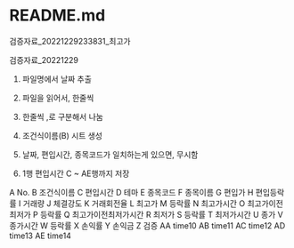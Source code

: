 # README.md

검증자료_20221229233831_최고가

검증자료_20221229

1. 파일명에서 날짜 추출
2. 파일을 읽어서, 한줄씩
3. 한줄씩 ,로 구분해서 나눔

2. 조건식이름(B) 시트 생성
3. 날짜, 편입시간, 종목코드가 일치하는게 있으면, 무시함
3. 1행 편입시간 C ~ AE행까지 저장

A	No.
B	조건식이름
C	편입시간
D	테마
E	종목코드
F	종목이름
G	편입가
H	편입등락률
I	거래량
J	체결강도
K	거래회전율
L	최고가
M	등락률
N	최고가시간
O	최고가이전최저가
P	등락률
Q	최고가이전최저가시간
R	최저가
S	등락률
T	최저가시간
U	종가
V	종가시간
W	등락률
X	손익률
Y	손익금
Z	검증
AA	time10
AB	time11
AC	time12
AD	time13
AE	time14